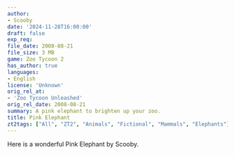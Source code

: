 ```yaml
---
author:
- Scooby
date: '2024-11-28T16:00:00'
draft: false
exp_req:
file_date: 2008-08-21
file_size: 3 MB
game: Zoo Tycoon 2
has_author: true
languages:
- English
license: 'Unknown'
orig_rel_at:
- 'Zoo Tycoon Unleashed'
orig_rel_date: 2008-08-21
summary: A pink elephant to brighten up your zoo.
title: Pink Elephant
zt2tags: ["All", "ZT2", "Animals", "Fictional", "Mammals", "Elephants"]
---
```

Here is a wonderful Pink Elephant by Scooby.
